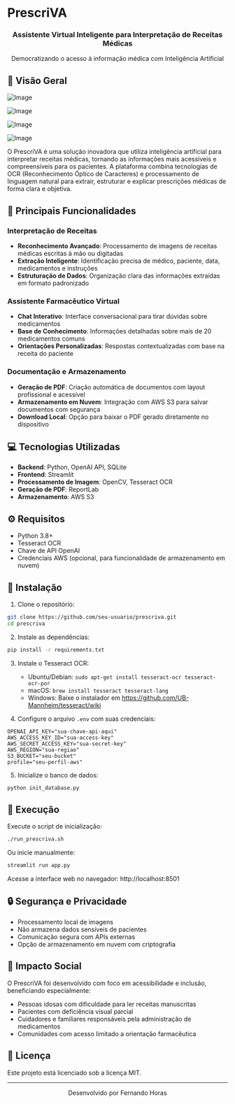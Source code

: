 # PrescriVA

<div align="center">
  <h3>Assistente Virtual Inteligente para Interpretação de Receitas Médicas</h3>
  <p>Democratizando o acesso à informação médica com Inteligência Artificial</p>
</div>

## 🌟 Visão Geral

![Image](https://github.com/user-attachments/assets/6cef3aa4-6f64-453d-adbd-7ca8714b8d00)

![Image](https://github.com/user-attachments/assets/9cc5d1ea-3402-4efe-9b08-9768fdcdc7b4)

![Image](https://github.com/user-attachments/assets/5c5e7128-1093-468c-b399-5d83f572f021)

![Image](https://github.com/user-attachments/assets/f4179a19-adba-4660-bde8-44c2f4d8558d)



O PrescriVA é uma solução inovadora que utiliza inteligência artificial para interpretar receitas médicas, tornando as informações mais acessíveis e compreensíveis para os pacientes. A plataforma combina tecnologias de OCR (Reconhecimento Óptico de Caracteres) e processamento de linguagem natural para extrair, estruturar e explicar prescrições médicas de forma clara e objetiva.

## 🚀 Principais Funcionalidades

### Interpretação de Receitas
- **Reconhecimento Avançado**: Processamento de imagens de receitas médicas escritas à mão ou digitadas
- **Extração Inteligente**: Identificação precisa de médico, paciente, data, medicamentos e instruções
- **Estruturação de Dados**: Organização clara das informações extraídas em formato padronizado

### Assistente Farmacêutico Virtual
- **Chat Interativo**: Interface conversacional para tirar dúvidas sobre medicamentos
- **Base de Conhecimento**: Informações detalhadas sobre mais de 20 medicamentos comuns
- **Orientações Personalizadas**: Respostas contextualizadas com base na receita do paciente

### Documentação e Armazenamento
- **Geração de PDF**: Criação automática de documentos com layout profissional e acessível
- **Armazenamento em Nuvem**: Integração com AWS S3 para salvar documentos com segurança
- **Download Local**: Opção para baixar o PDF gerado diretamente no dispositivo

## 💻 Tecnologias Utilizadas

- **Backend**: Python, OpenAI API, SQLite
- **Frontend**: Streamlit
- **Processamento de Imagem**: OpenCV, Tesseract OCR
- **Geração de PDF**: ReportLab
- **Armazenamento**: AWS S3

## ⚙️ Requisitos

- Python 3.8+
- Tesseract OCR
- Chave de API OpenAI
- Credenciais AWS (opcional, para funcionalidade de armazenamento em nuvem)

## 🔧 Instalação

1. Clone o repositório:
```bash
git clone https://github.com/seu-usuario/prescriva.git
cd prescriva
```

2. Instale as dependências:
```bash
pip install -r requirements.txt
```

3. Instale o Tesseract OCR:
   - Ubuntu/Debian: `sudo apt-get install tesseract-ocr tesseract-ocr-por`
   - macOS: `brew install tesseract tesseract-lang`
   - Windows: Baixe o instalador em https://github.com/UB-Mannheim/tesseract/wiki

4. Configure o arquivo `.env` com suas credenciais:
```
OPENAI_API_KEY="sua-chave-api-aqui"
AWS_ACCESS_KEY_ID="sua-access-key"
AWS_SECRET_ACCESS_KEY="sua-secret-key"
AWS_REGION="sua-regiao"
S3_BUCKET="seu-bucket"
profile="seu-perfil-aws"
```

5. Inicialize o banco de dados:
```bash
python init_database.py
```

## 🚀 Execução

Execute o script de inicialização:
```bash
./run_prescriva.sh
```

Ou inicie manualmente:
```bash
streamlit run app.py
```

Acesse a interface web no navegador: http://localhost:8501

## 🔒 Segurança e Privacidade

- Processamento local de imagens
- Não armazena dados sensíveis de pacientes
- Comunicação segura com APIs externas
- Opção de armazenamento em nuvem com criptografia

## 👥 Impacto Social

O PrescriVA foi desenvolvido com foco em acessibilidade e inclusão, beneficiando especialmente:

- Pessoas idosas com dificuldade para ler receitas manuscritas
- Pacientes com deficiência visual parcial
- Cuidadores e familiares responsáveis pela administração de medicamentos
- Comunidades com acesso limitado a orientação farmacêutica

## 📄 Licença

Este projeto está licenciado sob a licença MIT.

---

<div align="center">
  <p>Desenvolvido por Fernando Horas</p>
</div>
